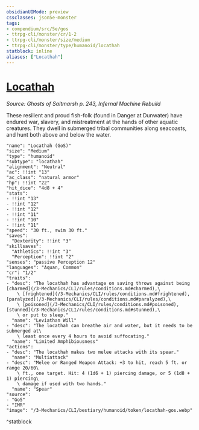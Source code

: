 ```yaml
---
obsidianUIMode: preview
cssclasses: json5e-monster
tags:
- compendium/src/5e/gos
- ttrpg-cli/monster/cr/1-2
- ttrpg-cli/monster/size/medium
- ttrpg-cli/monster/type/humanoid/locathah
statblock: inline
aliases: ["Locathah"]
---
```

# [Locathah](3-Mechanics\CLI\bestiary\humanoid/locathah-gos.md)
*Source: Ghosts of Saltmarsh p. 243, Infernal Machine Rebuild*  

These resilient and proud fish-folk (found in Danger at Dunwater) have endured war, slavery, and mistreatment at the hands of other aquatic creatures. They dwell in submerged tribal communities along seacoasts, and hunt both above and below the water.

```statblock
"name": "Locathah (GoS)"
"size": "Medium"
"type": "humanoid"
"subtype": "locathah"
"alignment": "Neutral"
"ac": !!int "13"
"ac_class": "natural armor"
"hp": !!int "22"
"hit_dice": "4d8 + 4"
"stats":
- !!int "13"
- !!int "12"
- !!int "12"
- !!int "11"
- !!int "10"
- !!int "11"
"speed": "30 ft., swim 30 ft."
"saves":
  "Dexterity": !!int "3"
"skillsaves":
  "Athletics": !!int "3"
  "Perception": !!int "2"
"senses": "passive Perception 12"
"languages": "Aquan, Common"
"cr": "1/2"
"traits":
- "desc": "The locathah has advantage on saving throws against being [charmed](/3-Mechanics/CLI/rules/conditions.md#charmed),\
    \ [frightened](/3-Mechanics/CLI/rules/conditions.md#frightened), [paralyzed](/3-Mechanics/CLI/rules/conditions.md#paralyzed),\
    \ [poisoned](/3-Mechanics/CLI/rules/conditions.md#poisoned), [stunned](/3-Mechanics/CLI/rules/conditions.md#stunned),\
    \ or put to sleep."
  "name": "Leviathan Will"
- "desc": "The locathah can breathe air and water, but it needs to be submerged at\
    \ least once every 4 hours to avoid suffocating."
  "name": "Limited Amphibiousness"
"actions":
- "desc": "The locathah makes two melee attacks with its spear."
  "name": "Multiattack"
- "desc": "Melee or Ranged Weapon Attack: +3 to hit, reach 5 ft. or range 20/60\
    \ ft., one target. Hit: 4 (1d6 + 1) piercing damage, or 5 (1d8 + 1) piercing\
    \ damage if used with two hands."
  "name": "Spear"
"source":
- "GoS"
- "IMR"
"image": "/3-Mechanics/CLI/bestiary/humanoid/token/locathah-gos.webp"
```
^statblock